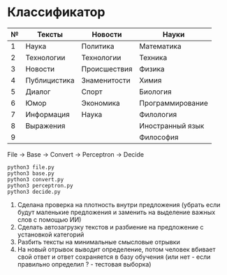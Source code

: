 # Классификатор


№ | Тексты | Новости | Науки
---|---|---|---
1 | Наука | Политика | Математика
2 | Технологии | Технологии | Техника
3 | Новости | Происшествия | Физика
4 | Публицистика | Знаменитости | Химия
5 | Диалог | Спорт | Биология
6 | Юмор | Экономика | Программирование
7 | Информация | Наука | Филология
8 | Выражения |  | Иностранный язык
9 |  |  | Философия

File -> Base -> Convert -> Perceptron -> Decide

```
python3 file.py
python3 base.py
python3 convert.py
python3 perceptron.py
python3 decide.py
```

1. Сделана проверка на плотность внутри предложения (убрать если будут маленькие предложения и заменить на выделение важных слов с помощью ИИ)
2. Сделать автозагрузку текстов и разбиение на предложение с установкой категорий
3. Разбить тексты на минимальные смысловые отрывки
4. На новый отрывок выводит определение, потом человек вбивает свой ответ и ответ сохраняется в базу обучения (или нет - если правильно определил ? - тестовая выборка)
